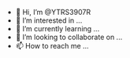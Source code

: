 - 👋 Hi, I’m @YTRS3907R
- 👀 I’m interested in ...
- 🌱 I’m currently learning ...
- 💞️ I’m looking to collaborate on ...
- 📫 How to reach me ...

<!---
YTRS3907R/YTRS3907R is a ✨ special ✨ repository because its `README.md` (this file) appears on your GitHub profile.
You can click the Preview link to take a look at your changes.
--->
